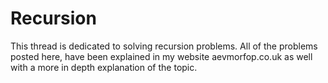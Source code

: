 # Recursion
This thread is dedicated to solving recursion problems.
All of the problems posted here, have been explained in my website aevmorfop.co.uk as well with a more in depth explanation of the topic.


